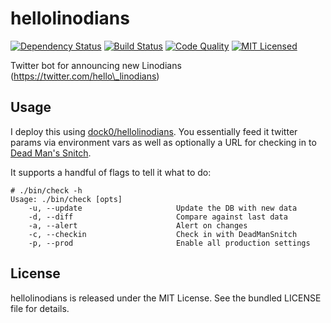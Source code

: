 hellolinodians
=========

[![Dependency Status](https://img.shields.io/gemnasium/akerl/hellolinodians.svg)](https://gemnasium.com/akerl/hellolinodians)
[![Build Status](https://img.shields.io/circleci/project/akerl/hellolinodians/master.svg)](https://circleci.com/gh/akerl/hellolinodians)
[![Code Quality](https://img.shields.io/codacy/089fd438148c4972a4531ca6f0824bae.svg)](https://www.codacy.com/app/akerl/hellolinodians)
[![MIT Licensed](https://img.shields.io/badge/license-MIT-green.svg)](https://tldrlegal.com/license/mit-license)

Twitter bot for announcing new Linodians (https://twitter.com/hello\_linodians)

## Usage

I deploy this using [dock0/hellolinodians](https://github.com/dock0/hellolinodians). You essentially feed it twitter params via environment vars as well as optionally a URL for checking in to [Dead Man's Snitch](https://deadmanssnitch.com/).

It supports a handful of flags to tell it what to do:

```
# ./bin/check -h
Usage: ./bin/check [opts]
    -u, --update                     Update the DB with new data
    -d, --diff                       Compare against last data
    -a, --alert                      Alert on changes
    -c, --checkin                    Check in with DeadManSnitch
    -p, --prod                       Enable all production settings
```

## License

hellolinodians is released under the MIT License. See the bundled LICENSE file for details.

